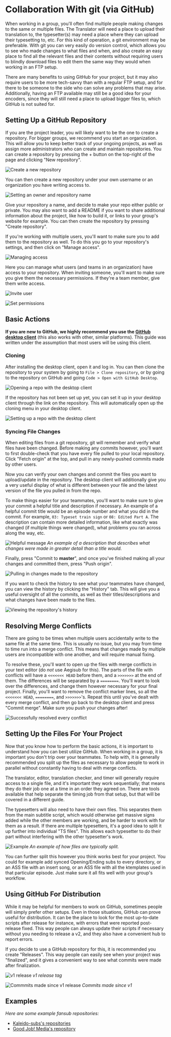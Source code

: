 # Collaboration With git (via GitHub)

When working in a group,
you'll often find multiple people making changes to the same or multiple files.
The Translator will need a place to upload their translation to,
the typesetter(s) may need a place where they can upload their typesetting to,
etc.
For this kind of operation,
a git environment may be preferable.
With git you can very easily do version control,
which allows you to see who made changes to what files and when,
and also create an easy place to find all the relevant files and their contents
without requiring users to blindly download files to edit them
the same way they would when working in an FTP setup.

There are many benefits to using GitHub for your project,
but it may also require users to be more tech-savvy than with a regular FTP setup,
and for there to be someone to the side who can solve any problems that may arise.
Additionally,
having an FTP available may still be a good idea for your encoders,
since they will still need a place to upload bigger files to,
which GitHub is not suited for.

## Setting Up a GitHub Repository

If you are the project leader,
you will likely want to be the one to create a repository.
For bigger groups,
we recommend you start an organization.
This will allow you to keep better track of your ongoing projects,
as well as assign more administrators who can create and maintain repositories.
You can create a repository by pressing the + button on the top-right of the page and clicking "New repository".

![Create a new repository](./images/gh_make_repo1.png)

You can then create a new repository under your own username or an organization you have writing access to.

![Setting an owner and repository name](./images/gh_make_repo2.png)

Give your repository a name,
and decide to make your repo either public or private.
You may also want to add a README if you want to share additional information about the project,
like how to build it,
or links to your group's website for example.
You can then create the repository by pressing "Create repository".

If you're working with multiple users,
you'll want to make sure you to add them to the repository as well.
To do this you go to your repository's settings,
and then click on "Manage access".

![Managing access](./images/gh_manage_access.png)

Here you can manage what users (and teams in an organization) have access to your repository.
When inviting someone,
you'll want to make sure you give them the necessary permissions.
If they're a team member,
give them write access.

![Invite user](./images/gh_invite.png)

![Set permissions](./images/gh_set_role.png)


## Basic Actions

**If you are new to GitHub,
we highly recommend you use the [GitHub desktop client][GitHub_desktop]**
(this also works with other,
similar platforms).
This guide was written under the assumption that most users will be using this client.

### Cloning

After installing the desktop client,
open it and log in.
You can then clone the repository to your system by going to `File > Clone repository`,
or by going to the repository on GitHub and going `Code > Open with GitHub Desktop`.

![Opening a repo with the desktop client](./images/gh_clone.png)

If the repository has not been set up yet,
you can set it up in your desktop client through the link on the repository.
This will automatically open up the cloning menu in your desktop client.

![Setting up a repo with the desktop client](./images/gh_setup_repo.png)

### Syncing File Changes

When editing files from a git repository,
git will remember and verify what files have been changed.
Before making any commits however,
you'll want to first double-check that you have every file pulled to your local repository.
Click "Fetch origin" at the top,
and pull in any newly-pushed commits made by other users.

Now you can verify your own changes and commit the files you want to upload/update in the repository.
The desktop client will additionally give you a very useful display of what is different between your file
and the latest version of the file you pulled in from the repo.

To make things easier for your teammates,
you'll want to make sure to give your commit a helpful title and description if necessary.
An example of a helpful commit title would be an episode number and what you did in the commit.
For example,
`03: Typeset train sign` or `08: Edited Part A`.
The description can contain more detailed information,
like what exactly was changed (if multiple things were changed),
what problems you ran across along the way,
etc.

![Helpful message](./images/gh_helpful_description.png)
*An example of a description that describes what changes were made in greater detail than a title would.*

Finally,
press "Commit to **master**",
and once you've finished making all your changes and committed them,
press "Push origin".

![Pulling in changes made to the repository](./images/gh_syncing.png)

If you want to check the history to see what your teammates have changed,
you can view the history by clicking the "History" tab.
This will give you a useful oversight of all the commits,
as well as their titles/descriptions and what changes have been made to the files.

![Viewing the repository's history](./images/gh_history.png)

[GitHub_desktop]: https://desktop.github.com/

## Resolving Merge Conflicts

There are going to be times when multiple users accidentally write to the same file at the same time.
This is usually no issue,
but you may from time to time run into a merge conflict.
This means that changes made by multiple users are incompatible with one another,
and will require manual fixing.

To resolve these,
you'll want to open up the files with merge conflicts in your text editor
(do *not* use Aegisub for this).
The parts of the file with conflicts will have a `<<<<<<< HEAD` before them,
and a `>>>>>>>` at the end of them.
The differences will be separated by a `========`.
You'll want to look over the differences,
and change them however necessary for your final project.
Finally, you'll want to remove the conflict marker lines,
so all the `<<<<<<< HEAD`,
`========`,
and `>>>>>>>`'s.
Repeat this until you've dealt with every merge conflict,
and then go back to the desktop client and press "Commit merge".
Make sure you push your changes after!

![Successfully resolved every conflict](./images/gh_merge_conflicts.png)

## Setting Up the Files For Your Project

Now that you know how to perform the basic actions,
it is important to understand how you can best utilize GitHub.
When working in a group,
it is important you don't trip over your teammates.
To help with, it is generally recommended you split up the files as necessary
to allow people to work in parallel
without constantly having to deal with merge conflicts.

The translator,
editor,
translation checker,
and timer will generally require access to a single file,
and it's important they work sequentially;
that means they do their job one at a time in an order they agreed on.
There are tools available that help separate the timing job from that setup,
but that will be covered in a different guide.

[//]: # (Myaa's assdiff3, specifically)

The typesetters will also need to have their own files.
This separates them from the main subtitle script,
which would otherwise get massive signs added while the other members are working,
and be harder to work with for them as a result.
If there are multiple typesetters,
it's a good idea to split it up further into individual "TS files".
This allows each typesetter to do their part without interfering with the other typesetter's work.

![Example](./images/gh_basic_file_split.png)
*An example of how files are typically split.*

You can further split this however you think works best for your project.
You could for example add synced Opening/Ending subs to every directory,
or an ASS file with an insert song,
or an ASS file with all the ktemplates used in that particular episode.
Just make sure it all fits well with your group's workflow.

## Using GitHub For Distribution

While it may be helpful for members to work on GitHub,
sometimes people will simply prefer other setups.
Even in those situations,
GitHub can prove useful for distribution.
It can be the place to look for the most up-to-date scripts after release for instance,
with errors that were reported post-release fixed.
This way people can always update their scripts if necessary
without you needing to release a v2,
and they also have a convenient hub to report errors.

If you decide to use a GitHub repository for this,
it is recommended you create "Releases".
This way people can easily see when your project was "finalized",
and it gives a convenient way to see what commits were made after finalization.

![v1 release](./images/gh_v1_release.png)
*v1 release tag*

![Commmits made since v1 release](./images/gh_v1_commits_since.png)
*Commits made since v1*

## Examples

*Here are some example fansub repositories:*

* [Kaleido-subs's repositories](https://github.com/Kaleido-subs)
* [Good Job! Media's repository](https://github.com/Fyurie/gjmbatchscripts)
